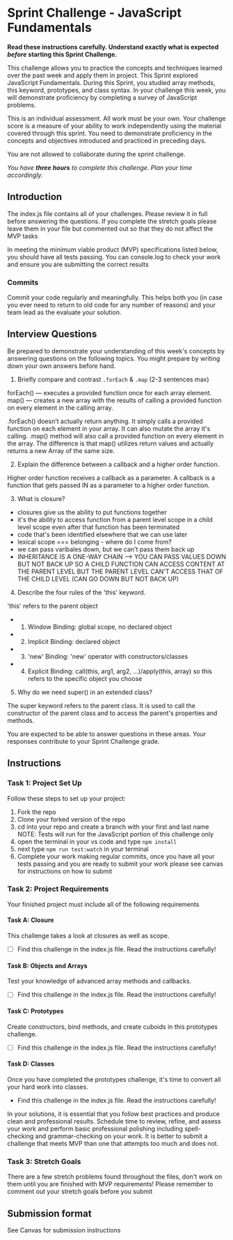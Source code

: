 # Sprint Challenge - JavaScript Fundamentals

**Read these instructions carefully. Understand exactly what is expected _before_ starting this Sprint Challenge.**

This challenge allows you to practice the concepts and techniques learned over the past week and apply them in project. This Sprint explored JavaScript Fundamentals. During this Sprint, you studied array methods, this keyword, prototypes, and class syntax. In your challenge this week, you will demonstrate proficiency by completing a survey of JavaScript problems.

This is an individual assessment. All work must be your own. Your challenge score is a measure of your ability to work independently using the material covered through this sprint. You need to demonstrate proficiency in the concepts and objectives introduced and practiced in preceding days.

You are not allowed to collaborate during the sprint challenge.

_You have **three hours** to complete this challenge. Plan your time accordingly._

## Introduction

The index.js file contains all of your challenges. Please review it in full before answering the questions. If you complete the stretch goals please leave them in your file but commented out so that they do not affect the MVP tasks

In meeting the minimum viable product (MVP) specifications listed below, you should have all tests passing. You can console.log to check your work and ensure you are submitting the correct results

### Commits

Commit your code regularly and meaningfully. This helps both you (in case you ever need to return to old code for any number of reasons) and your team lead as the evaluate your solution.

## Interview Questions

Be prepared to demonstrate your understanding of this week's concepts by answering questions on the following topics. You might prepare by writing down your own answers before hand.

1. Briefly compare and contrast `.forEach` & `.map` (2-3 sentences max)

forEach() — executes a provided function once for each array element.
map() — creates a new array with the results of calling a provided function on every element in the calling array.

.forEach() doesn’t actually return anything. It simply calls a provided function on each element in your array. It can also mutate the array it's calling.
.map() method will also call a provided function on every element in the array. The difference is that map() utilizes return values and actually returns a new Array of the same size.

2. Explain the difference between a callback and a higher order function.

Higher order function receives a callback as a parameter.
A callback is a function that gets passed IN as a parameter to a higher order function.

3. What is closure?

- closures give us the ability to put functions together
- it's the ability to access function from a parent level scope in a child level scope even after that function has been terminated
- code that's been identified elsewhere that we can use later
- lexical scope === belonging - where do I come from?
- we can pass varibales down, but we can't pass them back up
- INHERITANCE IS A ONE-WAY CHAIN --> YOU CAN PASS VALUES DOWN BUT NOT BACK UP SO A CHILD FUNCTION CAN ACCESS CONTENT AT THE PARENT LEVEL BUT THE PARENT LEVEL CAN'T ACCESS THAT OF THE CHILD LEVEL (CAN GO DOWN BUT NOT BACK UP)

4. Describe the four rules of the 'this' keyword.

'this' refers to the parent object

- 1. Window Binding: global scope, no declared object
- 2. Implicit Binding: declared object
- 3. 'new' Binding: 'new' operator with constructors/classes
- 4. Explicit Binding: call(this, arg1, arg2, ...)/apply(this, array) so this refers to the specific object you choose

5. Why do we need super() in an extended class?

The super keyword refers to the parent class. It is used to call the constructor of the parent class and to access the parent's properties and methods.

You are expected to be able to answer questions in these areas. Your responses contribute to your Sprint Challenge grade.

## Instructions

### Task 1: Project Set Up

Follow these steps to set up your project:

1. Fork the repo
2. Clone your forked version of the repo
3. cd into your repo and create a branch with your first and last name
   NOTE: Tests will run for the JavaScript portion of this challenge only
4. open the terminal in your vs code and type `npm install`
5. next type `npm run test:watch` in your terminal
6. Complete your work making regular commits, once you have all your tests passing and you are ready to submit your work please see canvas for instructions on how to submit

### Task 2: Project Requirements

Your finished project must include all of the following requirements

#### Task A: Closure

This challenge takes a look at closures as well as scope.

- [ ] Find this challenge in the index.js file. Read the instructions carefully!

#### Task B: Objects and Arrays

Test your knowledge of advanced array methods and callbacks.

- [ ] Find this challenge in the index.js file. Read the instructions carefully!

#### Task C: Prototypes

Create constructors, bind methods, and create cuboids in this prototypes challenge.

- [ ] Find this challenge in the index.js file. Read the instructions carefully!

#### Task D: Classes

Once you have completed the prototypes challenge, it's time to convert all your hard work into classes.

- Find this challenge in the index.js file. Read the instructions carefully!

In your solutions, it is essential that you follow best practices and produce clean and professional results. Schedule time to review, refine, and assess your work and perform basic professional polishing including spell-checking and grammar-checking on your work. It is better to submit a challenge that meets MVP than one that attempts too much and does not.

### Task 3: Stretch Goals

There are a few stretch problems found throughout the files, don't work on them until you are finished with MVP requirements! Please remember to comment out your stretch goals before you submit

## Submission format

See Canvas for submission instructions
